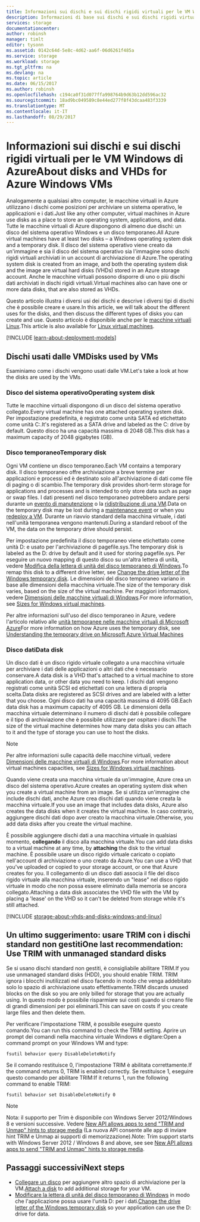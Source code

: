 ```yaml
---
title: Informazioni sui dischi e sui dischi rigidi virtuali per le VM Windows di Microsoft Azure | Documentazione Microsoft
description: Informazioni di base sui dischi e sui dischi rigidi virtuali per le macchine virtuali in Azure.
services: storage
documentationcenter: 
author: robinsh
manager: timlt
editor: tysonn
ms.assetid: 0142c64d-5e8c-4d62-aa6f-06d6261f485a
ms.service: storage
ms.workload: storage
ms.tgt_pltfrm: na
ms.devlang: na
ms.topic: article
ms.date: 06/15/2017
ms.author: robinsh
ms.openlocfilehash: c194ca0f31d077ffa998764b9d63b12dd596ac32
ms.sourcegitcommit: 18ad9bc049589c8e44ed277f8f43dcaa483f3339
ms.translationtype: MT
ms.contentlocale: it-IT
ms.lasthandoff: 08/29/2017
---
```

# <a name="about-disks-and-vhds-for-azure-windows-vms"></a><span data-ttu-id="b0344-103">Informazioni sui dischi e sui dischi rigidi virtuali per le VM Windows di Azure</span><span class="sxs-lookup"><span data-stu-id="b0344-103">About disks and VHDs for Azure Windows VMs</span></span>
<span data-ttu-id="b0344-104">Analogamente a qualsiasi altro computer, le macchine virtuali in Azure utilizzano i dischi come posizioni per archiviare un sistema operativo, le applicazioni e i dati.</span><span class="sxs-lookup"><span data-stu-id="b0344-104">Just like any other computer, virtual machines in Azure use disks as a place to store an operating system, applications, and data.</span></span> <span data-ttu-id="b0344-105">Tutte le macchine virtuali di Azure dispongono di almeno due dischi: un disco del sistema operativo Windows e un disco temporaneo.</span><span class="sxs-lookup"><span data-stu-id="b0344-105">All Azure virtual machines have at least two disks – a Windows operating system disk and a temporary disk.</span></span> <span data-ttu-id="b0344-106">Il disco del sistema operativo viene creato da un'immagine e sia il disco del sistema operativo sia l'immagine sono dischi rigidi virtuali archiviati in un account di archiviazione di Azure.</span><span class="sxs-lookup"><span data-stu-id="b0344-106">The operating system disk is created from an image, and both the operating system disk and the image are virtual hard disks (VHDs) stored in an Azure storage account.</span></span> <span data-ttu-id="b0344-107">Anche le macchine virtuali possono disporre di uno o più dischi dati archiviati in dischi rigidi virtuali.</span><span class="sxs-lookup"><span data-stu-id="b0344-107">Virtual machines also can have one or more data disks, that are also stored as VHDs.</span></span> 

<span data-ttu-id="b0344-108">Questo articolo illustra i diversi usi dei dischi e descrive i diversi tipi di dischi che è possibile creare e usare.</span><span class="sxs-lookup"><span data-stu-id="b0344-108">In this article, we will talk about the different uses for the disks, and then discuss the different types of disks you can create and use.</span></span> <span data-ttu-id="b0344-109">Questo articolo è disponibile anche per le [macchine virtuali Linux](about-disks-and-vhds.md).</span><span class="sxs-lookup"><span data-stu-id="b0344-109">This article is also available for [Linux virtual machines](about-disks-and-vhds.md).</span></span>

[!INCLUDE [learn-about-deployment-models](../../../includes/learn-about-deployment-models-both-include.md)]

## <a name="disks-used-by-vms"></a><span data-ttu-id="b0344-110">Dischi usati dalle VM</span><span class="sxs-lookup"><span data-stu-id="b0344-110">Disks used by VMs</span></span>

<span data-ttu-id="b0344-111">Esaminiamo come i dischi vengono usati dalle VM.</span><span class="sxs-lookup"><span data-stu-id="b0344-111">Let's take a look at how the disks are used by the VMs.</span></span>

### <a name="operating-system-disk"></a><span data-ttu-id="b0344-112">Disco del sistema operativo</span><span class="sxs-lookup"><span data-stu-id="b0344-112">Operating system disk</span></span>
<span data-ttu-id="b0344-113">Tutte le macchine virtuali dispongono di un disco del sistema operativo collegato.</span><span class="sxs-lookup"><span data-stu-id="b0344-113">Every virtual machine has one attached operating system disk.</span></span> <span data-ttu-id="b0344-114">Per impostazione predefinita, è registrato come unità SATA ed etichettato come unità C:.</span><span class="sxs-lookup"><span data-stu-id="b0344-114">It's registered as a SATA drive and labeled as the C: drive by default.</span></span> <span data-ttu-id="b0344-115">Questo disco ha una capacità massima di 2048 GB.</span><span class="sxs-lookup"><span data-stu-id="b0344-115">This disk has a maximum capacity of 2048 gigabytes (GB).</span></span> 

### <a name="temporary-disk"></a><span data-ttu-id="b0344-116">Disco temporaneo</span><span class="sxs-lookup"><span data-stu-id="b0344-116">Temporary disk</span></span>
<span data-ttu-id="b0344-117">Ogni VM contiene un disco temporaneo.</span><span class="sxs-lookup"><span data-stu-id="b0344-117">Each VM contains a temporary disk.</span></span> <span data-ttu-id="b0344-118">Il disco temporaneo offre archiviazione a breve termine per applicazioni e processi ed è destinato solo all'archiviazione di dati come file di paging o di scambio.</span><span class="sxs-lookup"><span data-stu-id="b0344-118">The temporary disk provides short-term storage for applications and processes and is intended to only store data such as page or swap files.</span></span> <span data-ttu-id="b0344-119">I dati presenti nel disco temporaneo potrebbero andare persi durante un [evento di manutenzione](manage-availability.md?toc=%2fazure%2fvirtual-machines%2fwindows%2ftoc.json#understand-vm-reboots---maintenance-vs-downtime) o la [ridistribuzione di una VM](redeploy-to-new-node.md?toc=%2fazure%2fvirtual-machines%2fwindows%2ftoc.json).</span><span class="sxs-lookup"><span data-stu-id="b0344-119">Data on the temporary disk may be lost during a [maintenance event](manage-availability.md?toc=%2fazure%2fvirtual-machines%2fwindows%2ftoc.json#understand-vm-reboots---maintenance-vs-downtime) or when you [redeploy a VM](redeploy-to-new-node.md?toc=%2fazure%2fvirtual-machines%2fwindows%2ftoc.json).</span></span> <span data-ttu-id="b0344-120">Durante un riavvio standard della macchina virtuale, i dati nell'unità temporanea vengono mantenuti.</span><span class="sxs-lookup"><span data-stu-id="b0344-120">During a standard reboot of the VM, the data on the temporary drive should persist.</span></span>

<span data-ttu-id="b0344-121">Per impostazione predefinita il disco temporaneo viene etichettato come unità D: e usato per l'archiviazione di pagefile.sys.</span><span class="sxs-lookup"><span data-stu-id="b0344-121">The temporary disk is labeled as the D: drive by default and it used for storing pagefile.sys.</span></span> <span data-ttu-id="b0344-122">Per eseguire un nuovo mapping di questo disco su un'altra lettera di unità, vedere [Modifica della lettera di unità del disco temporaneo di Windows](change-drive-letter.md).</span><span class="sxs-lookup"><span data-stu-id="b0344-122">To remap this disk to a different drive letter, see [Change the drive letter of the Windows temporary disk](change-drive-letter.md).</span></span> <span data-ttu-id="b0344-123">Le dimensioni del disco temporaneo variano in base alle dimensioni della macchina virtuale.</span><span class="sxs-lookup"><span data-stu-id="b0344-123">The size of the temporary disk varies, based on the size of the virtual machine.</span></span> <span data-ttu-id="b0344-124">Per maggiori informazioni, vedere [Dimensioni delle macchine virtuali di Windows](sizes.md).</span><span class="sxs-lookup"><span data-stu-id="b0344-124">For more information, see [Sizes for Windows virtual machines](sizes.md).</span></span>

<span data-ttu-id="b0344-125">Per altre informazioni sull'uso del disco temporaneo in Azure, vedere l'articolo relativo alle [unità temporanee nelle macchine virtuali di Microsoft Azure](https://blogs.msdn.microsoft.com/mast/2013/12/06/understanding-the-temporary-drive-on-windows-azure-virtual-machines/)</span><span class="sxs-lookup"><span data-stu-id="b0344-125">For more information on how Azure uses the temporary disk, see [Understanding the temporary drive on Microsoft Azure Virtual Machines](https://blogs.msdn.microsoft.com/mast/2013/12/06/understanding-the-temporary-drive-on-windows-azure-virtual-machines/)</span></span>


### <a name="data-disk"></a><span data-ttu-id="b0344-126">Disco dati</span><span class="sxs-lookup"><span data-stu-id="b0344-126">Data disk</span></span>
<span data-ttu-id="b0344-127">Un disco dati è un disco rigido virtuale collegato a una macchina virtuale per archiviare i dati delle applicazioni o altri dati che è necessario conservare.</span><span class="sxs-lookup"><span data-stu-id="b0344-127">A data disk is a VHD that's attached to a virtual machine to store application data, or other data you need to keep.</span></span> <span data-ttu-id="b0344-128">I dischi dati vengono registrati come unità SCSI ed etichettati con una lettera di propria scelta.</span><span class="sxs-lookup"><span data-stu-id="b0344-128">Data disks are registered as SCSI drives and are labeled with a letter that you choose.</span></span> <span data-ttu-id="b0344-129">Ogni disco dati ha una capacità massima di 4095 GB.</span><span class="sxs-lookup"><span data-stu-id="b0344-129">Each data disk has a maximum capacity of 4095 GB.</span></span> <span data-ttu-id="b0344-130">Le dimensioni della macchina virtuale determinano il numero di dischi dati è possibile collegare e il tipo di archiviazione che è possibile utilizzare per ospitare i dischi.</span><span class="sxs-lookup"><span data-stu-id="b0344-130">The size of the virtual machine determines how many data disks you can attach to it and the type of storage you can use to host the disks.</span></span>

> [!NOTE]
> <span data-ttu-id="b0344-131">Per altre informazioni sulle capacità delle macchine virtuali, vedere [Dimensioni delle macchine virtuali di Windows](sizes.md).</span><span class="sxs-lookup"><span data-stu-id="b0344-131">For more information about virtual machines capacities, see [Sizes for Windows virtual machines](sizes.md).</span></span>
> 

<span data-ttu-id="b0344-132">Quando viene creata una macchina virtuale da un'immagine, Azure crea un disco del sistema operativo.</span><span class="sxs-lookup"><span data-stu-id="b0344-132">Azure creates an operating system disk when you create a virtual machine from an image.</span></span> <span data-ttu-id="b0344-133">Se si utilizza un'immagine che include dischi dati, anche Azure crea dischi dati quando viene creata la macchina virtuale.</span><span class="sxs-lookup"><span data-stu-id="b0344-133">If you use an image that includes data disks, Azure also creates the data disks when it creates the virtual machine.</span></span> <span data-ttu-id="b0344-134">In caso contrario, aggiungere dischi dati dopo aver creato la macchina virtuale.</span><span class="sxs-lookup"><span data-stu-id="b0344-134">Otherwise, you add data disks after you create the virtual machine.</span></span>

<span data-ttu-id="b0344-135">È possibile aggiungere dischi dati a una macchina virtuale in qualsiasi momento, **collegando** il disco alla macchina virtuale.</span><span class="sxs-lookup"><span data-stu-id="b0344-135">You can add data disks to a virtual machine at any time, by **attaching** the disk to the virtual machine.</span></span> <span data-ttu-id="b0344-136">È possibile usare un disco rigido virtuale caricato o copiato nell'account di archiviazione o uno creato da Azure.</span><span class="sxs-lookup"><span data-stu-id="b0344-136">You can use a VHD that you've uploaded or copied to your storage account, or one that Azure creates for you.</span></span> <span data-ttu-id="b0344-137">Il collegamento di un disco dati associa il file del disco rigido virtuale alla macchina virtuale, inserendo un "lease" nel disco rigido virtuale in modo che non possa essere eliminato dalla memoria se ancora collegato.</span><span class="sxs-lookup"><span data-stu-id="b0344-137">Attaching a data disk associates the VHD file with the VM by placing a 'lease' on the VHD so it can't be deleted from storage while it's still attached.</span></span>


[!INCLUDE [storage-about-vhds-and-disks-windows-and-linux](../../../includes/storage-about-vhds-and-disks-windows-and-linux.md)]

## <a name="one-last-recommendation-use-trim-with-unmanaged-standard-disks"></a><span data-ttu-id="b0344-138">Un ultimo suggerimento: usare TRIM con i dischi standard non gestiti</span><span class="sxs-lookup"><span data-stu-id="b0344-138">One last recommendation: Use TRIM with unmanaged standard disks</span></span> 

<span data-ttu-id="b0344-139">Se si usano dischi standard non gestiti, è consigliabile abilitare TRIM.</span><span class="sxs-lookup"><span data-stu-id="b0344-139">If you use unmanaged standard disks (HDD), you should enable TRIM.</span></span> <span data-ttu-id="b0344-140">TRIM ignora i blocchi inutilizzati nel disco facendo in modo che venga addebitato solo lo spazio di archiviazione usato effettivamente.</span><span class="sxs-lookup"><span data-stu-id="b0344-140">TRIM discards unused blocks on the disk so you are only billed for storage that you are actually using.</span></span> <span data-ttu-id="b0344-141">In questo modo è possibile risparmiare sui costi quando si creano file di grandi dimensioni per poi eliminarli.</span><span class="sxs-lookup"><span data-stu-id="b0344-141">This can save on costs if you create large files and then delete them.</span></span> 

<span data-ttu-id="b0344-142">Per verificare l'impostazione TRIM, è possibile eseguire questo comando.</span><span class="sxs-lookup"><span data-stu-id="b0344-142">You can run this command to check the TRIM setting.</span></span> <span data-ttu-id="b0344-143">Aprire un prompt dei comandi nella macchina virtuale Windows e digitare:</span><span class="sxs-lookup"><span data-stu-id="b0344-143">Open a command prompt on your Windows VM and type:</span></span>


```
fsutil behavior query DisableDeleteNotify
```

<span data-ttu-id="b0344-144">Se il comando restituisce 0, l'impostazione TRIM è abilitata correttamente.</span><span class="sxs-lookup"><span data-stu-id="b0344-144">If the command returns 0, TRIM is enabled correctly.</span></span> <span data-ttu-id="b0344-145">Se restituisce 1, eseguire questo comando per abilitare TRIM:</span><span class="sxs-lookup"><span data-stu-id="b0344-145">If it returns 1, run the following command to enable TRIM:</span></span>

```
fsutil behavior set DisableDeleteNotify 0
```

> [!NOTE]
> <span data-ttu-id="b0344-146">Nota: il supporto per Trim è disponibile con Windows Server 2012/Windows 8 e versioni successive. Vedere [New API allows apps to send "TRIM and Unmap" hints to storage media](https://msdn.microsoft.com/windows/compatibility/new-api-allows-apps-to-send-trim-and-unmap-hints) (La nuova API consente alle app di inviare hint TRIM e Unmap ai supporti di memorizzazione).</span><span class="sxs-lookup"><span data-stu-id="b0344-146">Note: Trim support starts with Windows Server 2012 / Windows 8 and above, see see [New API allows apps to send "TRIM and Unmap" hints to storage media](https://msdn.microsoft.com/windows/compatibility/new-api-allows-apps-to-send-trim-and-unmap-hints).</span></span>
> 

<!-- Might want to match next-steps from overview of managed disks -->
## <a name="next-steps"></a><span data-ttu-id="b0344-147">Passaggi successivi</span><span class="sxs-lookup"><span data-stu-id="b0344-147">Next steps</span></span>
* <span data-ttu-id="b0344-148">[Collegare un disco](attach-disk-portal.md?toc=%2fazure%2fvirtual-machines%2fwindows%2ftoc.json) per aggiungere altro spazio di archiviazione per la VM.</span><span class="sxs-lookup"><span data-stu-id="b0344-148">[Attach a disk](attach-disk-portal.md?toc=%2fazure%2fvirtual-machines%2fwindows%2ftoc.json) to add additional storage for your VM.</span></span>
* <span data-ttu-id="b0344-149">[Modificare la lettera di unità del disco temporaneo di Windows](change-drive-letter.md?toc=%2fazure%2fvirtual-machines%2fwindows%2fclassic%2ftoc.json) in modo che l'applicazione possa usare l'unità D: per i dati.</span><span class="sxs-lookup"><span data-stu-id="b0344-149">[Change the drive letter of the Windows temporary disk](change-drive-letter.md?toc=%2fazure%2fvirtual-machines%2fwindows%2fclassic%2ftoc.json) so your application can use the D: drive for data.</span></span>

